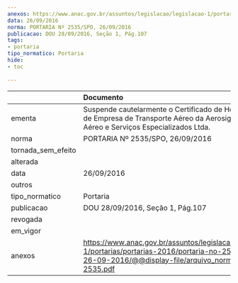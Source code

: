 ```yaml
---
anexos: https://www.anac.gov.br/assuntos/legislacao/legislacao-1/portarias/portarias-2016/portaria-no-2535-spo-26-09-2016/@@display-file/arquivo_norma/PA2016-2535.pdf
data: 26/09/2016
norma: PORTARIA Nº 2535/SPO, 26/09/2016
publicacao: DOU 28/09/2016, Seção 1, Pág.107
tags:
- portaria
tipo_normatico: Portaria
hide: 
- toc 
 
---
```


|                    | Documento                                                                                                                                                      |
|:-------------------|:---------------------------------------------------------------------------------------------------------------------------------------------------------------|
| ementa             | Suspende cautelarmente o Certificado de Homologação de Empresa de Transporte Aéreo da Aerosigma Táxi Aéreo e Serviços Especializados Ltda.                     |
| norma              | PORTARIA Nº 2535/SPO, 26/09/2016                                                                                                                               |
| tornada_sem_efeito |                                                                                                                                                                |
| alterada           |                                                                                                                                                                |
| data               | 26/09/2016                                                                                                                                                     |
| outros             |                                                                                                                                                                |
| tipo_normatico     | Portaria                                                                                                                                                       |
| publicacao         | DOU 28/09/2016, Seção 1, Pág.107                                                                                                                               |
| revogada           |                                                                                                                                                                |
| em_vigor           |                                                                                                                                                                |
| anexos             | https://www.anac.gov.br/assuntos/legislacao/legislacao-1/portarias/portarias-2016/portaria-no-2535-spo-26-09-2016/@@display-file/arquivo_norma/PA2016-2535.pdf |